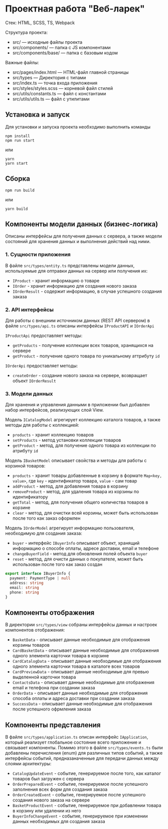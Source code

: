# Проектная работа "Веб-ларек"

Стек: HTML, SCSS, TS, Webpack

Структура проекта:
- src/ — исходные файлы проекта
- src/components/ — папка с JS компонентами
- src/components/base/ — папка с базовым кодом

Важные файлы:
- src/pages/index.html — HTML-файл главной страницы
- src/types — Директория с типами
- src/index.ts — точка входа приложения
- src/styles/styles.scss — корневой файл стилей
- src/utils/constants.ts — файл с константами
- src/utils/utils.ts — файл с утилитами

## Установка и запуск
Для установки и запуска проекта необходимо выполнить команды

```
npm install
npm run start
```

или

```
yarn
yarn start
```
## Сборка

```
npm run build
```

или

```
yarn build
```

## Компоненты модели данных (бизнес-логика)

Описаны интерфейсы для получения данных с сервера, а также модели состояний для хранения данных и выполнения действий над ними.

### 1. Сущности приложения

В файле `src/types/entity.ts` представлены модели данных, используемые для оптравки данных на сервер или получения их:
- `IProduct` - хранит информацию о товаре
- `IOrder` - хранит информацию для создания нового заказа
- `IOrderResult` - содержит информацию, в случае успешного создания заказа

### 2. API интерфейсы

Для работы с внешним источником данных (REST API сервером) в файле `src/types/api.ts` описаны интерфейсы `IProductAPI` и `IOrderApi`

`IProductApi` предоставляет методы:
- `getProducts` - получение коллекции всех товаров, хранящихся на сервере
- `getProduct` - получение одного товара по уникальному аттрибуту `id`

`IOrderApi` предоставляет методы:
- `createOrder` - создание нового заказа на сервере, возвращает объект `IOrderResult`

### 3. Модели данных

Для хранения и управления данными в приложении был добавлен набор интерфейсов, реализующих слой View.

Модель `ICatalogModel` агрегирует коллекцию каталога товаров, а также методы для работы с коллекцией:
- `products` - хранит коллекцию товаров
- `setProducts` - метод установки коллекции товаров
- `getProduct` - метод, для получение одного товара из коллекции по атрибуту `id`

Модель `IBasketModel` описывает свойства и методы для работы с корзиной товаров:
- `products` - хранит товары добавленные в корзину в формате `Map<key, value>`, где `key` - идентификатор товара, `value` - сам товар
- `addProduct` - метод, для добавления товара в корзину
- `removeProduct` - метод, для удаления товара из корзины по идентификатору
- `getTotal` - метод, для получения общего количества товаров в корзине
- `clear` - метод, для очистки всей корзины, может быть использован после того как заказ оформлен

Модель `IOrderModel` агрегирует информацию пользователя, необходимую для создания заказа:
- `buyer` - интерфейс `IBuyerInfo` описывает объект, хранящий информацию о способе оплаты, адресе доставки, email и телефоне
- `changeBuyerField` - метод для обновления полей объекта `buyer`
- `reset` - метод, для очисти данных о покупателе, может быть использован после того как заказ создан

```ts
export interface IBuyerInfo {
  payment: PaymentType | null
  address: string
  email: string
  phone: string
}
```

## Компоненты отображения

В директории `src/types/view` собраны интерфейсы данных и настроек компонентов отображения:

- `BasketData` - описывает данные необходимые для отображения корзины товаров
- `CardBasketData` - описывает данные необходимые для отображения одного элемента карточки товара в корзине
- `CardCatalogData` - описывает данные необходимые для отображения одного элемента карточки товара в каталоге всех товаров
- `CardPreviewData` - описывает данные необходимые для превью выделенной карточки товара
- `ContactsData` - описывает данные необходимые для отображения email и телефона при создании заказа
- `OrderData` - описывает данные необходимые для отображения способа оплаты и адреса доставки при создании заказа
- `SuccessData` - описывает данные необходимые для отображения после успешного офрмления заказа

## Компоненты представления

В файле `src/types/application.ts` описан интерфейс `IApplication`, который реализует глобальное состояние всего приложение и связывает компоненты.
Помимо этого в файле `src/types/events.ts` были добавлены перечисления (enum) для различных типов событий, а также интерфейсы событий, предназаначенные для передачи данных между слоями архитектуры:

- `CatalogUpdateEvent` - событие, генерируемое после того, как каталог товаров был загружен с сервера
- `OrderPreparedEvent` - событие, генерируемое после успешного заполнения всех форм для создания заказа
- `OrderCreatedEvent` - событие, генерируемое после успешного создания нового заказа на сервере
- `BasketProductEvent` - событие, генерируемое при добавлении товара в корзину или удалении из него
- `BuyerInfoChangeEvent` - событие, генерируемое при изменении данных необходимых для создания заказа
